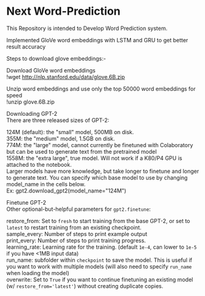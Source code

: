 # Next Word-Prediction
This Repository is intended to Develop Word Prediction system.

Implemented GloVe word embeddings with LSTM and GRU to get better result accuracy</br>

Steps to download glove embeddings:-</br>

Download GloVe word embeddings</br>
!wget http://nlp.stanford.edu/data/glove.6B.zip</br>

Unzip word embeddings and use only the top 50000 word embeddings for speed</br>
!unzip glove.6B.zip</br>

Downloading GPT-2</br>
There are three released sizes of GPT-2:

124M (default): the "small" model, 500MB on disk.</br>
355M: the "medium" model, 1.5GB on disk.</br>
774M: the "large" model, cannot currently be finetuned with Colaboratory but can be used to generate text from the pretrained model</br>
1558M: the "extra large", true model. Will not work if a K80/P4 GPU is attached to the notebook.</br>
Larger models have more knowledge, but take longer to finetune and longer to generate text. You can specify which base model to use by changing model_name in the cells below.</br>
Ex: gpt2.download_gpt2(model_name="124M")</br>

Finetune GPT-2</br>
Other optional-but-helpful parameters for `gpt2.finetune`:

restore_from: Set to `fresh` to start training from the base GPT-2, or set to `latest` to restart training from an existing checkpoint.</br>
sample_every: Number of steps to print example output</br>
print_every: Number of steps to print training progress.</br>
learning_rate:  Learning rate for the training. (default `1e-4`, can lower to `1e-5` if you have <1MB input data)</br>
run_name: subfolder within `checkpoint` to save the model. This is useful if you want to work with multiple models (will also need to specify  `run_name` when loading the model)</br>
overwrite: Set to `True` if you want to continue finetuning an existing model (w/ `restore_from='latest'`) without creating duplicate copies.</br> 
